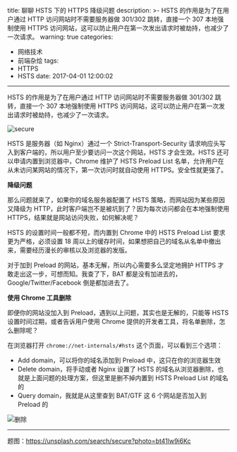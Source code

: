 title: 聊聊 HSTS 下的 HTTPS 降级问题
description: >-
  HSTS 的作用是为了在用户通过 HTTP 访问网站时不需要服务器做 301/302 跳转，直接一个 307 本地强制使用 HTTPS
  访问网站，这可以防止用户在第一次发出请求时被劫持，也减少了一次请求。
warning: true
categories:
  - 网络技术
  - 前端杂烩
tags:
  - HTTPS
  - HSTS
date: 2017-04-01 12:00:02
---


HSTS 的作用是为了在用户通过 HTTP 访问网站时不需要服务器做 301/302 跳转，直接一个 307 本地强制使用 HTTPS 访问网站，这可以防止用户在第一次发出请求时被劫持，也减少了一次请求。

![secure](https://img.alicdn.com/tfs/TB1xL5RQpXXXXXIXpXXXXXXXXXX-900-500.jpg)

<!--more-->

HSTS 是服务器（如 Nginx）通过一个 Strict-Transport-Security 请求响应头写入到客户端的，所以用户至少要访问一次这个网站，HSTS 才会生效。HSTS 还可以申请内置到浏览器中，Chrome 维护了 HSTS Preload List 名单，允许用户在从未访问某网站的情况下，第一次访问时就自动使用 HTTPS。安全性就更强了。

**降级问题**

那么问题就来了，如果你的域名服务器配置了 HSTS 策略，而网站因为某些原因又降级为 HTTP，此时客户端岂不是被坑到了？因为每次访问都会在本地强制使用 HTTPS，结果就是网站访问失败，如何解决呢？

HSTS 的设置时间一般都不短，而内置到 Chrome 中的 HSTS Preload List 要求更为严格，必须设置 18 周以上的缓存时间，如果想把自己的域名从名单中撤出来，需要经历漫长的审核以及浏览器的发版。

对于加到 Preload 的网站，基本无解，所以内心需要多么坚定地拥护 HTTPS 才敢走出这一步，可想而知。我查了下，BAT 都是没有加进去的，Google/Twitter/Facebook 倒是都加进去了。

**使用 Chrome 工具删除**

即便你的网站没加入到 Preload，遇到以上问题，其实也是无解的，只能等 HSTS 设置时间过期，或者告诉用户使用 Chrome 提供的开发者工具，将名单删除，怎么删除呢？

在浏览器打开 `chrome://net-internals/#hsts` 这个页面，可以看到三个选项：

- Add domain，可以将你的域名添加到 Preload 中，这只在你的浏览器生效
- Delete domain，将手动或者 Nginx 设置了 HSTS 的域名从浏览器删除，也就是上面问题的处理方案，但这里是删不掉内置到 HSTS Preload List 的域名的
- Query domain，我就是从这里查到 BAT/GTF 这 6 个网站是否加入到 Preload 的

![删除](https://img.alicdn.com/tfs/TB1VHKtQpXXXXajaXXXXXXXXXXX-532-102.png)

---

题图：<https://unsplash.com/search/secure?photo=bt41lw9i6Kc>
